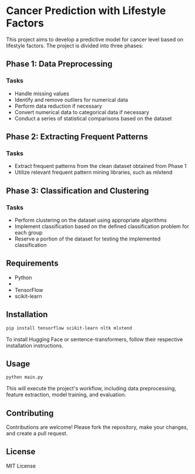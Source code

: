 # Cancer Prediction with Lifestyle Factors

This project aims to develop a predictive model for cancer level based on lifestyle factors. The project is divided into three phases:

## Phase 1: Data Preprocessing

### Tasks

* Handle missing values
* Identify and remove outliers for numerical data
* Perform data reduction if necessary
* Convert numerical data to categorical data if necessary
* Conduct a series of statistical comparisons based on the dataset

## Phase 2: Extracting Frequent Patterns

### Tasks

* Extract frequent patterns from the clean dataset obtained from Phase 1
* Utilize relevant frequent pattern mining libraries, such as mlxtend

## Phase 3: Classification and Clustering

### Tasks

* Perform clustering on the dataset using appropriate algorithms
* Implement classification based on the defined classification problem for each group
* Reserve a portion of the dataset for testing the implemented classification

## Requirements

* Python
* 
* TensorFlow
* scikit-learn

## Installation

```bash
pip install tensorflow scikit-learn nltk mlxtend
```

To install Hugging Face or sentence-transformers, follow their respective installation instructions.

## Usage
```python
python main.py
```

This will execute the project's workflow, including data preprocessing, feature extraction, model training, and evaluation.

## Contributing

Contributions are welcome! Please fork the repository, make your changes, and create a pull request.

## License

MIT License

